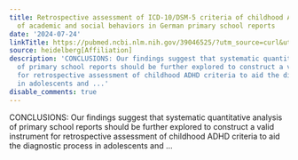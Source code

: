 ```yaml
---
title: Retrospective assessment of ICD-10/DSM-5 criteria of childhood ADHD from descriptions
  of academic and social behaviors in German primary school reports
date: '2024-07-24'
linkTitle: https://pubmed.ncbi.nlm.nih.gov/39046525/?utm_source=curl&utm_medium=rss&utm_campaign=pubmed-2&utm_content=1FakS-2QOkCT8HsMOQP1bCRQ4YzyumYOmxmF0moLsQ3dFB1E9V&fc=20220326224207&ff=20240724183054&v=2.18.0.post9+e462414
source: heidelberg[Affiliation]
description: 'CONCLUSIONS: Our findings suggest that systematic quantitative analysis
  of primary school reports should be further explored to construct a valid instrument
  for retrospective assessment of childhood ADHD criteria to aid the diagnostic process
  in adolescents and ...'
disable_comments: true
---
```

CONCLUSIONS: Our findings suggest that systematic quantitative analysis of primary school reports should be further explored to construct a valid instrument for retrospective assessment of childhood ADHD criteria to aid the diagnostic process in adolescents and ...